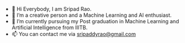 - 👋 Hi Everybody, I am Sripad Rao.
- 👀 I’m a creative person and a Machine Learning and AI enthusiast.
- 🌱 I’m currently pursuing my Post graduation in Machine Learning and Artificial Intelligence from IIITB.
- 📫 You can contact me via sripaddyrao@gmail.com

<!---
sripaddyrao/sripaddyrao is a ✨ special ✨ repository because its `README.md` (this file) appears on your GitHub profile.
You can click the Preview link to take a look at your changes.
--->
